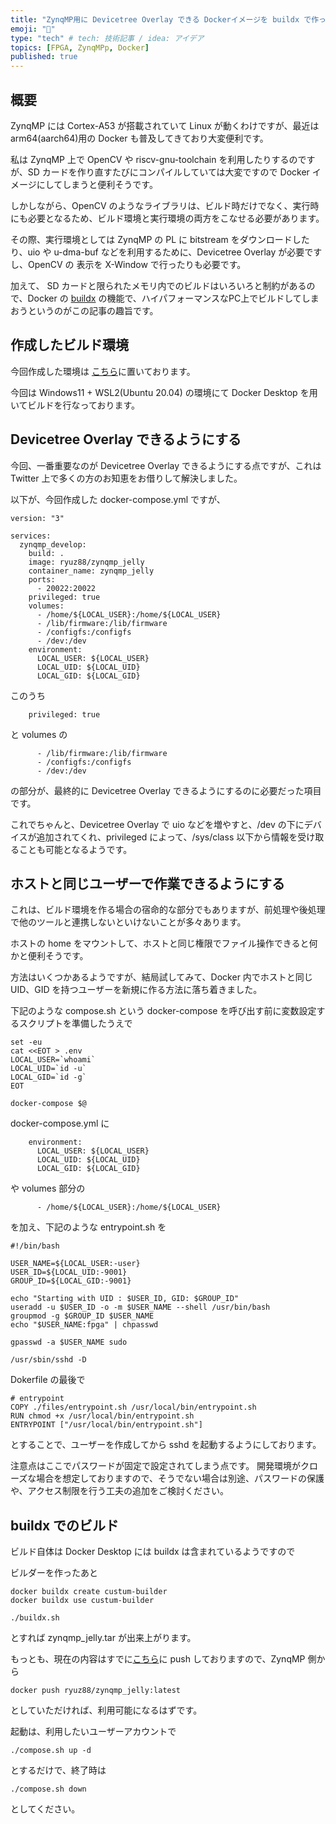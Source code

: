 ```yaml
---
title: "ZynqMP用に Devicetree Overlay できる Dockerイメージを buildx で作ってみる"
emoji: "👏"
type: "tech" # tech: 技術記事 / idea: アイデア
topics: [FPGA, ZynqMPp, Docker]
published: true
---
```


## 概要

ZynqMP には Cortex-A53 が搭載されていて Linux が動くわけですが、最近は arm64(aarch64)用の Docker も普及してきており大変便利です。

私は ZynqMP 上で OpenCV や riscv-gnu-toolchain を利用したりするのですが、SD カードを作り直すたびにコンパイルしていては大変ですので Docker イメージにしてしまうと便利そうです。

しかしながら、OpenCV のようなライブラリは、ビルド時だけでなく、実行時にも必要となるため、ビルド環境と実行環境の両方をこなせる必要があります。

その際、実行環境としては ZynqMP の PL に bitstream をダウンロードしたり、uio や u-dma-buf などを利用するために、Devicetree Overlay が必要ですし、OpenCV の 表示を X-Window で行ったりも必要です。

加えて、 SD カードと限られたメモリ内でのビルドはいろいろと制約があるので、Docker の [buildx](https://matsuand.github.io/docs.docker.jp.onthefly/buildx/working-with-buildx/) の機能で、ハイパフォーマンスなPC上でビルドしてしまおうというのがこの記事の趣旨です。


## 作成したビルド環境

今回作成した環境は [こちら](https://github.com/ryuz/jelly/tree/master/docker/zynqmp_jelly)に置いております。

今回は Windows11 + WSL2(Ubuntu 20.04) の環境にて Docker Desktop を用いてビルドを行なっております。


## Devicetree Overlay できるようにする

今回、一番重要なのが Devicetree Overlay できるようにする点ですが、これは Twitter 上で多くの方のお知恵をお借りして解決しました。

以下が、今回作成した docker-compose.yml ですが、

```
version: "3"

services:
  zynqmp_develop:
    build: .
    image: ryuz88/zynqmp_jelly
    container_name: zynqmp_jelly
    ports:
      - 20022:20022
    privileged: true
    volumes:
      - /home/${LOCAL_USER}:/home/${LOCAL_USER}
      - /lib/firmware:/lib/firmware
      - /configfs:/configfs
      - /dev:/dev
    environment:
      LOCAL_USER: ${LOCAL_USER}
      LOCAL_UID: ${LOCAL_UID}
      LOCAL_GID: ${LOCAL_GID}
```

このうち

```
    privileged: true
```

 と volumes の

```
      - /lib/firmware:/lib/firmware
      - /configfs:/configfs
      - /dev:/dev
```

の部分が、最終的に Devicetree Overlay できるようにするのに必要だった項目です。

これでちゃんと、Devicetree Overlay で uio などを増やすと、/dev の下にデバイスが追加されてくれ、privileged によって、/sys/class 以下から情報を受け取ることも可能となるようです。


## ホストと同じユーザーで作業できるようにする

これは、ビルド環境を作る場合の宿命的な部分でもありますが、前処理や後処理で他のツールと連携しないといけないことが多々あります。

ホストの home をマウントして、ホストと同じ権限でファイル操作できると何かと便利そうです。

方法はいくつかあるようですが、結局試してみて、Docker 内でホストと同じ UID、GID を持つユーザーを新規に作る方法に落ち着きました。

下記のような compose.sh という docker-compose を呼び出す前に変数設定するスクリプトを準備したうえで

```
set -eu
cat <<EOT > .env
LOCAL_USER=`whoami`
LOCAL_UID=`id -u`
LOCAL_GID=`id -g`
EOT

docker-compose $@
```

 docker-compose.yml に

```
    environment:
      LOCAL_USER: ${LOCAL_USER}
      LOCAL_UID: ${LOCAL_UID}
      LOCAL_GID: ${LOCAL_GID}
```

や volumes 部分の

```
      - /home/${LOCAL_USER}:/home/${LOCAL_USER}
```

を加え、下記のような entrypoint.sh を

```
#!/bin/bash

USER_NAME=${LOCAL_USER:-user}
USER_ID=${LOCAL_UID:-9001}
GROUP_ID=${LOCAL_GID:-9001}

echo "Starting with UID : $USER_ID, GID: $GROUP_ID"
useradd -u $USER_ID -o -m $USER_NAME --shell /usr/bin/bash
groupmod -g $GROUP_ID $USER_NAME
echo "$USER_NAME:fpga" | chpasswd

gpasswd -a $USER_NAME sudo

/usr/sbin/sshd -D
```

Dokerfile の最後で

```
# entrypoint
COPY ./files/entrypoint.sh /usr/local/bin/entrypoint.sh
RUN chmod +x /usr/local/bin/entrypoint.sh
ENTRYPOINT ["/usr/local/bin/entrypoint.sh"]
```

とすることで、ユーザーを作成してから sshd を起動するようにしております。

注意点はここでパスワードが固定で設定されてしまう点です。
開発環境がクローズな場合を想定しておりますので、そうでない場合は別途、パスワードの保護や、アクセス制限を行う工夫の追加をご検討ください。


## buildx でのビルド

ビルド自体は Docker Desktop には buildx は含まれているようですので

ビルダーを作ったあと

```
docker buildx create custum-builder
docker buildx use custum-builder
```

```
./buildx.sh
```

とすれば zynqmp_jelly.tar が出来上がります。

もっとも、現在の内容はすでに[こちら](https://hub.docker.com/repository/docker/ryuz88/zynqmp_jelly)に push しておりますので、ZynqMP 側から

```
docker push ryuz88/zynqmp_jelly:latest
```

としていただければ、利用可能になるはずです。

起動は、利用したいユーザーアカウントで

```
./compose.sh up -d
```

とするだけで、終了時は

```
./compose.sh down
```

としてください。

